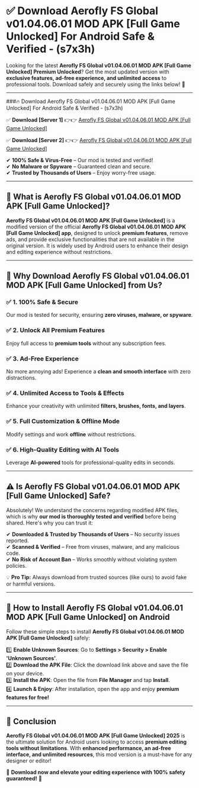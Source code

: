 
# ✅ Download Aerofly FS Global v01.04.06.01 MOD APK [Full Game Unlocked] For Android Safe & Verified -  (s7x3h) 

Looking for the latest **Aerofly FS Global v01.04.06.01 MOD APK [Full Game Unlocked] Premium Unlocked**? Get the most updated version with **exclusive features, ad-free experience, and unlimited access** to professional tools. Download safely and securely using the links below! 🚀  

---

###🔥 Download Aerofly FS Global v01.04.06.01 MOD APK [Full Game Unlocked] For Android Safe & Verified -  (s7x3h)  

✅ **Download [Server 1]** 👉👉 [Aerofly FS Global v01.04.06.01 MOD APK [Full Game Unlocked] ](https://apkcomod.com?title=Aerofly_FS_Global_v01.04.06.01_MOD_APK_[Full_Game_Unlocked])  

✅ **Download [Server 2]** 👉👉 [Aerofly FS Global v01.04.06.01 MOD APK [Full Game Unlocked] ](https://apkcomod.com?title=Aerofly_FS_Global_v01.04.06.01_MOD_APK_[Full_Game_Unlocked])  

✔ **100% Safe & Virus-Free** – Our mod is tested and verified!  
✔ **No Malware or Spyware** – Guaranteed clean and secure.  
✔ **Trusted by Thousands of Users** – Enjoy worry-free usage.  

---

## 📌 What is Aerofly FS Global v01.04.06.01 MOD APK [Full Game Unlocked]?  

**Aerofly FS Global v01.04.06.01 MOD APK [Full Game Unlocked]** is a modified version of the official **Aerofly FS Global v01.04.06.01 MOD APK [Full Game Unlocked] app**, designed to unlock **premium features**, remove ads, and provide exclusive functionalities that are not available in the original version. It is widely used by Android users to enhance their design and editing experience without restrictions.  

---

## 🌟 Why Download Aerofly FS Global v01.04.06.01 MOD APK [Full Game Unlocked] from Us?  

### ✅ 1. 100% Safe & Secure  
Our mod is tested for security, ensuring **zero viruses, malware, or spyware**.  

### ✅ 2. Unlock All Premium Features  
Enjoy full access to **premium tools** without any subscription fees.  

### ✅ 3. Ad-Free Experience  
No more annoying ads! Experience a **clean and smooth interface** with zero distractions.  

### ✅ 4. Unlimited Access to Tools & Effects  
Enhance your creativity with unlimited **filters, brushes, fonts, and layers**.  

### ✅ 5. Full Customization & Offline Mode  
Modify settings and work **offline** without restrictions.  

### ✅ 6. High-Quality Editing with AI Tools  
Leverage **AI-powered** tools for professional-quality edits in seconds.  

---

## ⚠️ Is Aerofly FS Global v01.04.06.01 MOD APK [Full Game Unlocked] Safe?  

Absolutely! We understand the concerns regarding modified APK files, which is why **our mod is thoroughly tested and verified** before being shared. Here's why you can trust it:  

✔ **Downloaded & Trusted by Thousands of Users** – No security issues reported.  
✔ **Scanned & Verified** – Free from viruses, malware, and any malicious code.  
✔ **No Risk of Account Ban** – Works smoothly without violating system policies.  

💡 **Pro Tip:** Always download from trusted sources (like ours) to avoid fake or harmful versions.  

---

## 📲 How to Install Aerofly FS Global v01.04.06.01 MOD APK [Full Game Unlocked] on Android  

Follow these simple steps to install **Aerofly FS Global v01.04.06.01 MOD APK [Full Game Unlocked]** safely:  

1️⃣ **Enable Unknown Sources**: Go to **Settings > Security > Enable 'Unknown Sources'**.  
2️⃣ **Download the APK File**: Click the download link above and save the file on your device.  
3️⃣ **Install the APK**: Open the file from **File Manager** and tap **Install**.  
4️⃣ **Launch & Enjoy**: After installation, open the app and enjoy **premium features for free!**  

---

## 🚀 Conclusion  

**Aerofly FS Global v01.04.06.01 MOD APK [Full Game Unlocked] 2025** is the ultimate solution for Android users looking to access **premium editing tools without limitations**. With **enhanced performance, an ad-free interface, and unlimited resources**, this mod version is a must-have for any designer or editor!  

🔻 **Download now and elevate your editing experience with 100% safety guaranteed!** 🔻  
